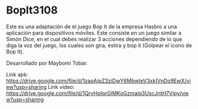 # BopIt3108
Este es una adaptación de el juego Bop It de la empresa Hasbro a una aplicación
para dispositivos móviles. Este consiste en un juego similar a Simón Dice, en el
cual debes realizar 3 acciones dependiendo de lo que diga la voz del juego, los 
cuales son gira, estira y bop it (Golpear el icono de Bop It).

Desarrollado por Maybomi Tobar.

Link apk: https://drive.google.com/file/d/1zaqAjpZ3ziDwY6MbwteV3xkIVnDo9EwX/view?usp=sharing
Link video: https://drive.google.com/file/d/1QrvHpIprGlMKoGzmalq3UscJntH7Vipy/view?usp=sharing
